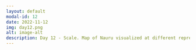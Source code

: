 ```yaml
---
layout: default
modal-id: 12
date: 2022-11-12
img: day12.png
alt: image-alt
description: Day 12 - Scale. Map of Nauru visualized at different representative fractions. Can you spot Nauru in the small-scale map?
---
```

